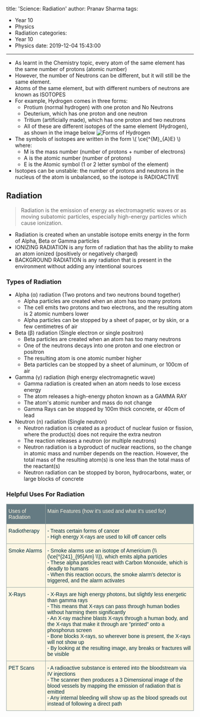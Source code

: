 title: 'Science: Radiation'
author: Pranav Sharma
tags:
  - Year 10
  - Physics
  - Radiation
categories:
  - Year 10
  - Physics
date: 2019-12-04 15:43:00
---
- As learnt in the Chemistry topic, every atom of the same element has the same number of protons (atomic number)
- However, the number of Neutrons can be different, but it will still be the same element.
- Atoms of the same element, but with different numbers of neutrons are known as ISOTOPES
- For example, Hydrogen comes in three forms:
	- Protium (normal hydrogen) with one proton and No Neutrons
    - Deuterium, which has one proton and one neutron
    - Tritium (artificially made), which has one proton and two neutrons
    - All of these are different isotopes of the same element (Hydrogen), as shown in the image below
![Forms of Hydrogen](/images/forms-of-hydrogen1.png)
- The symbols of isotopes are written in the form \\( \ce{^{M}_{A}E} \\) where:
	- M is the mass number (number of protons + number of electrons)
    - A is the atomic number (number of protons)
    - E is the Atomic symbol (1 or 2 letter symbol of the element)
- Isotopes can be unstable: the number of protons and neutrons in the nucleus of the atom is unbalanced, so the isotope is RADIOACTIVE
## Radiation

<blockquote> Radiation is the emission of energy as electromagnetic waves or as moving subatomic particles, especially high-energy particles which cause ionization.
</blockquote>

- Radiation is created when an unstable isotope emits energy in the form of Alpha, Beta or Gamma particles
- IONIZING RADIATION is any form of radiation that has the ability to make an atom ionized (positively or negatively charged)
- BACKGROUND RADIATION is any radiation that is present in the environment without adding any intentional sources
### Types of Radiation
- Alpha (α) radiation (Two protons and two neutrons bound together)
	- Alpha particles are created when an atom has too many protons
    - The cell emits two protons and two electrons, and the resulting atom is 2 atomic numbers lower
    - Alpha particles can be stopped by a sheet of paper, or by skin, or a few centimetres of air
- Beta (β) radiation (Single electron or single positron)
	- Beta particles are created when an atom has too many neutrons
    - One of the neutrons decays into one proton and one electron or positron
    - The resulting atom is one atomic number higher
    - Beta particles can be stopped by a sheet of aluminum, or 100cm of air
- Gamma (γ) radiation (high energy electromagnetic wave)
	- Gamma radiation is created when an atom needs to lose excess energy
    - The atom releases a high-energy photon known as a GAMMA RAY
    - The atom's atomic number and mass do not change
    - Gamma Rays can be stopped by 100m thick concrete, or 40cm of lead
- Neutron (n) radiation (Single neutron)
	- Neutron radiation is created as a product of nuclear fusion or fission, where the product(s) does not require the extra neutron
    - The reaction releases a neutron (or multiple neutrons)
    - Neutron radiation is a byproduct of nuclear reactions, so the change in atomic mass and number depends on the reaction. However, the total mass of the resulting atom(s) is one less than the total mass of the reactant(s)
    - Neutron radiation can be stopped by boron, hydrocarbons, water, or large blocks of concrete
### Helpful Uses For Radiation
<style type="text/css">
.tg  {border-collapse:collapse;border-spacing:0;border-color:#93a1a1;margin:0px auto;}
.tg td{font-family:Arial, sans-serif;font-size:14px;padding:10px 5px;border-style:solid;border-width:1px;overflow:hidden;word-break:normal;border-color:#93a1a1;color:#002b36;background-color:#fdf6e3;}
.tg th{font-family:Arial, sans-serif;font-size:14px;font-weight:normal;padding:10px 5px;border-style:solid;border-width:1px;overflow:hidden;word-break:normal;border-color:#93a1a1;color:#fdf6e3;background-color:#657b83;}
.tg .tg-r8ik{border-color:#93a1a1;text-align:left;vertical-align:top}
.tg-sort-header::-moz-selection{background:0 0}.tg-sort-header::selection{background:0 0}.tg-sort-header{cursor:pointer}.tg-sort-header:after{content:'';float:right;margin-top:7px;border-width:0 5px 5px;border-style:solid;border-color:#404040 transparent;visibility:hidden}.tg-sort-header:hover:after{visibility:visible}.tg-sort-asc:after,.tg-sort-asc:hover:after,.tg-sort-desc:after{visibility:visible;opacity:.4}.tg-sort-desc:after{border-bottom:none;border-width:5px 5px 0}@media screen and (max-width: 767px) {.tg {width: auto !important;}.tg col {width: auto !important;}.tg-wrap {overflow-x: auto;-webkit-overflow-scrolling: touch;margin: auto 0px;}}</style>
<div class="tg-wrap"><table id="tg-tlete" class="tg">
  <tr>
    <th class="tg-r8ik">Uses of Radiation</th>
    <th class="tg-r8ik">Main Features (how it's used and what it's used for)</th>
  </tr>
  <tr>
    <td class="tg-r8ik">Radiotherapy</td>
    <td class="tg-r8ik">- Treats certain forms of cancer<br>- High energy X-rays are used to kill off cancer cells</td>
  </tr>
  <tr>
    <td class="tg-r8ik">Smoke Alarms</td>
    <td class="tg-r8ik">- Smoke alarms use an isotope of Americium (\\(\ce{^{241}_{95}Am} \\)), which emits alpha particles<br>- These alpha particles react with Carbon Monoxide, which is deadly to humans<br>- When this reaction occurs, the smoke alarm's detector is triggered, and the alarm activates</td>
  </tr>
  <tr>
    <td class="tg-r8ik">X-Rays</td>
    <td class="tg-r8ik">- X-Rays are high energy photons, but slightly less energetic than gamma rays<br>- This means that X-rays can pass through human bodies without harming them significantly<br>- An X-ray machine blasts X-rays through a human body, and the X-rays that make it through are "printed" onto a phosphorus screen<br>- Bone blocks X-rays, so wherever bone is present, the X-rays will not show up<br>- By looking at the resulting image, any breaks or fractures will be visible</td>
  </tr>
  <tr>
    <td class="tg-r8ik">PET Scans</td>
    <td class="tg-r8ik">- A radioactive substance is entered into the bloodstream via IV injections<br>- The scanner then produces a 3 Dimensional image of the blood vessels by mapping the emission of radiation that is emitted<br>- Any internal bleeding will show up as the blood spreads out instead of following a direct path</td>
  </tr>
</table></div>
<script charset="utf-8">var TGSort=window.TGSort||function(n){"use strict";function r(n){return n.length}function t(n,t){if(n)for(var e=0,a=r(n);a>e;++e)t(n[e],e)}function e(n){return n.split("").reverse().join("")}function a(n){var e=n[0];return t(n,function(n){for(;!n.startsWith(e);)e=e.substring(0,r(e)-1)}),r(e)}function o(n,r){return-1!=n.map(r).indexOf(!0)}function u(n,r){return function(t){var e="";return t.replace(n,function(n,t,a){return e=t.replace(r,"")+"."+(a||"").substring(1)}),l(e)}}function i(n){var t=l(n);return!isNaN(t)&&r(""+t)+1>=r(n)?t:NaN}function s(n){var e=[];return t([i,m,g],function(t){var a;r(e)||o(a=n.map(t),isNaN)||(e=a)}),e}function c(n){var t=s(n);if(!r(t)){var o=a(n),u=a(n.map(e)),i=n.map(function(n){return n.substring(o,r(n)-u)});t=s(i)}return t}function f(n){var r=n.map(Date.parse);return o(r,isNaN)?[]:r}function v(n,r){r(n),t(n.childNodes,function(n){v(n,r)})}function d(n){var r,t=[],e=[];return v(n,function(n){var a=n.nodeName;"TR"==a?(r=[],t.push(r),e.push(n)):("TD"==a||"TH"==a)&&r.push(n)}),[t,e]}function p(n){if("TABLE"==n.nodeName){for(var e=d(n),a=e[0],o=e[1],u=r(a),i=u>1&&r(a[0])<r(a[1])?1:0,s=i+1,v=a[i],p=r(v),l=[],m=[],g=[],h=s;u>h;++h){for(var N=0;p>N;++N){r(m)<p&&m.push([]);var T=a[h][N],C=T.textContent||T.innerText||"";m[N].push(C.trim())}g.push(h-s)}var L="tg-sort-asc",E="tg-sort-desc",b=function(){for(var n=0;p>n;++n){var r=v[n].classList;r.remove(L),r.remove(E),l[n]=0}};t(v,function(n,t){l[t]=0;var e=n.classList;e.add("tg-sort-header"),n.addEventListener("click",function(){function n(n,r){var t=d[n],e=d[r];return t>e?a:e>t?-a:a*(n-r)}var a=l[t];b(),a=1==a?-1:+!a,a&&e.add(a>0?L:E),l[t]=a;var i=m[t],v=function(n,r){return a*i[n].localeCompare(i[r])||a*(n-r)},d=c(i);(r(d)||r(d=f(i)))&&(v=n);var p=g.slice();p.sort(v);for(var h=null,N=s;u>N;++N)h=o[N].parentNode,h.removeChild(o[N]);for(var N=s;u>N;++N)h.appendChild(o[s+p[N-s]])})})}}var l=parseFloat,m=u(/^(?:\s*)([+-]?(?:\d+)(?:,\d{3})*)(\.\d*)?$/g,/,/g),g=u(/^(?:\s*)([+-]?(?:\d+)(?:\.\d{3})*)(,\d*)?$/g,/\./g);n.addEventListener("DOMContentLoaded",function(){for(var t=n.getElementsByClassName("tg"),e=0;e<r(t);++e)try{p(t[e])}catch(a){}})}(document);</script>
